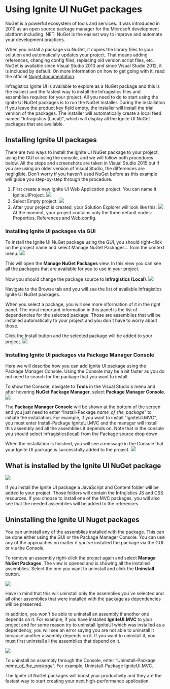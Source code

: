 # Using Ignite UI NuGet packages

NuGet is a powerful ecosystem of tools and services. It was introduced in 2010 as an open source package manager for the Microsoft development platform including .NET.  NuGet is the easiest way to improve and automate your development practices.

When you install a package via NuGet, it copies the library files to your solution and automatically updates your project. That means adding references, changing config files, replacing old version script files, etc.
NuGet is available since Visual Studio 2010 and since Visual Studio 2012, it is included by default. On more information on how to get going with it, read the official [Nuget documentation](http://docs.nuget.org/ndocs/guides/install-nuget).

Infragistics Ignite UI is available to explore as a NuGet package and this is the easiest and the fastest way to install the Infragistics files and assemblies required for your project. All you need to do to start using the Ignite UI NuGet packages is to run the NuGet installer. During the installation if you leave the product key field empty, the installer will install the trial version of the packages. The installer will automatically create a local feed named "Infragistics (Local)", which will display all the Ignite UI NuGet packages that are available.  

## Installing Ignite UI packages

There are two ways to install the Ignite UI NuGet package to your project, using the GUI or using the console, and we will follow both procedures below. All the steps and screenshots are taken in Visual Studio 2015 but if you are using an older version of Visual Studio, the differences are negligible. Don't worry if you haven't used NuGet before as this example will guide you step-by-step through the procedure.

 1. First create a new Ignite UI Web Application project. You can name it IgniteUIProject.
![](images/IgniteUIProject_NuGet_Packages.png)
 2. Select Empty project.
![](images/Empty_Project_for_NnuGet_Packages.png)
 3. After your project is created, your Solution Explorer will look like this:
 ![](images/Solution_Explorer_View_NuGet_Packages.png)
 At the moment, your project contains only the three default nodes: Properties, References and Web.config.

 
### Installing Ignite UI packages via GUI

To install the Ignite UI NuGet package using the GUI, you should right-click on the project name and select Manage NuGet Packages… from the context menu.
 ![](images/NuGet_Manager.png)

This will open the **Manage NuGet Packages** view. In this view you can see all the packages that are available for you to use in your project.

Now you should change the package source to **Infragistics (Local)**.
![](images/NuGet_Packages_Infragistics_IgniteUI.png)

Navigate to the Browse tab and you will see the list of available Infragistics Ignite UI NuGet packages. 

When you select a package, you will see more information of it in the right panel. The most important information in this panel is the list of dependencies for the selected package. Those are assemblies that will be installed automatically to your project and you don`t have to worry about those. 

Click the Install button and the selected package will be added to your project. 
![](images/Install_Button_for_NuGet_Packages.png)

### Installing Ignite UI packages via Package Manager Console

Here we will describe how you can add Ignite UI package using the Package Manager Console. Using the Console may be a bit faster as you do not need to search for the package that you want to install.

To show the Console, navigate to **Tools** in the Visual Studio`s menu and after hovering **NuGet Package Manager**, select **Package Manager Console**.
![](images/NuGet_Manager_Console.png)

The **Package Manager Console** will be shown at the bottom of the screen and you just need to enter “Install-Package *name_of_the_package*” to initiate the installation. For example, if you want to install “IgniteUI.MVC”, you must enter Install-Package IgniteUI.MVC and the manager will install this assembly and all the assemblies it depends on. Note that in the console you should select Infragistics(local) from the Package source drop down.

When the installation is finished, you will see a message in the Console that your Ignite UI package is successfully added to the project.
 ![](images/Console_Installation_of_NuGet_Packages.png)

## What is installed by the Ignite UI NuGet package

![](images/Added_Files_from_NuGet_packages.png)

If you install the Ignite UI package a JavaScript and Content folder will be added to your project. Those folders will contain the Infrajistics JS and CSS resources. If you choose to install one of the MVC packages, you will also see that the needed assemblies will be added to the references.

## Uninstalling the Ignite UI Nuget packages

You can uninstall any of the assemblies installed with the package. This can be done either using the GUI or the Package Manager Console. You can use any of the approaches no matter if you`ve installed the package via the GUI or via the Console. 

To remove an assembly right-click the project again and select **Manage NuGet Packages**. The view is opened and is showing all the installed assemblies. Select the one you want to uninstall and click the **Uninstall** button.

![](images/Uninstall_NuGet_Package.png)

Have in mind that this will uninstall only the assemblies you`ve selected and all other assemblies that were installed with the package as dependencies will be preserved. 

In addition, you won`t be able to uninstall an assembly if another one depends on it. For example, if you have installed **IgniteUI.MVC** to your project and for some reason try to uninstall IgniteUI which was installed as a dependency, you will see an error saying you are not able to uninstall it because another assembly depends on it. If you want to uninstall it, you must first uninstall all the assemblies that depend on it. 

![](images/Error_When_uninstaling_depending_packages.png)

To uninstall an assembly through the Console, enter “Uninstall-Package *name_of_the_package*”. For example, Uninstall-Package IgniteUI.MVC. 

The Ignite UI  NuGet packages will boost your productivity and they are the fastest way to start creating your next high-performance application.
